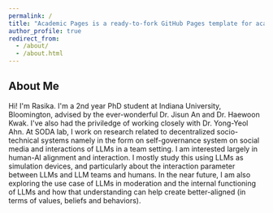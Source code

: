 ```yaml
---
permalink: /
title: "Academic Pages is a ready-to-fork GitHub Pages template for academic personal websites"
author_profile: true
redirect_from: 
  - /about/
  - /about.html
---
```


## About Me 
Hi! I'm Rasika. I'm a 2nd year PhD student at Indiana University, Bloomington, advised by the ever-wonderful Dr. Jisun An and Dr. Haewoon Kwak. I've also had the priviledge of working closely with Dr. Yong-Yeol Ahn. At SODA lab, I work on research related to decentralized socio-technical systems namely in the form on self-governance system on social media and interactions of LLMs in a team setting. I am interested largely in human-AI alignment and interaction. I mostly study this using LLMs as simulation devices, and particularly about the interaction parameter between LLMs and LLM teams and humans. In the near future, I am also exploring the use case of LLMs in moderation and the internal functioning of LLMs and how that understanding can help create better-aligned (in terms of values, beliefs and behaviors). 
